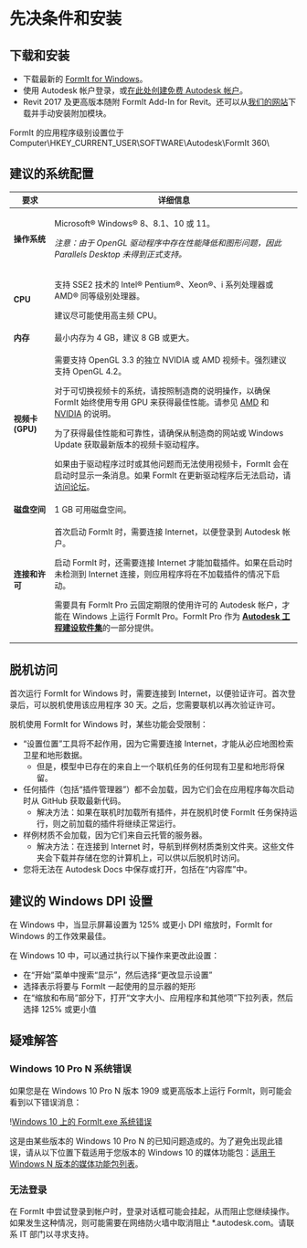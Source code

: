 # 先决条件和安装

## 下载和安装

* 下载最新的 [FormIt for Windows](https://formit.autodesk.com/page/download)。
* 使用 Autodesk 帐户登录，或[在此处创建免费 Autodesk 帐户](https://accounts.autodesk.com)。
* Revit 2017 及更高版本随附 FormIt Add-In for Revit。还可以从[我们的网站](https://formit.autodesk.com/page/formit-revit)下载并手动安装附加模块。

FormIt 的应用程序级别设置位于 Computer\\HKEY_CURRENT_USER\\SOFTWARE\\Autodesk\\FormIt 360\\

## 建议的系统配置

| 要求                    | 详细信息                                                                                                                                                                                                                                                                                                                                                                                                                                                                                                                                                                                                                                                                                                                                                                                                                                                                                                                 |
| ------------------------------ | ----------------------------------------------------------------------------------------------------------------------------------------------------------------------------------------------------------------------------------------------------------------------------------------------------------------------------------------------------------------------------------------------------------------------------------------------------------------------------------------------------------------------------------------------------------------------------------------------------------------------------------------------------------------------------------------------------------------------------------------------------------------------------------------------------------------------------------------------------------------------------------------------------------------------- |
| **操作系统**           | <p>Microsoft® Windows® 8、8.1、10 或 11。</p><p><em>注意：由于 OpenGL 驱动程序中存在性能降低和图形问题，因此 Parallels Desktop 未得到正式支持。</em></p>                                                                                                                                                                                                                                                                                                                                                                                                                                                                                                                                                                                                                                                                                                                                     |
| **CPU**                        | <p>支持 SSE2 技术的 Intel® Pentium®、Xeon®、i 系列处理器或 AMD® 同等级别处理器。</p><p>建议尽可能使用高主频 CPU。</p>                                                                                                                                                                                                                                                                                                                                                                                                                                                                                                                                                                                                                                                                                                                                                                    |
| **内存**                     | 最小内存为 4 GB，建议 8 GB 或更大。                                                                                                                                                                                                                                                                                                                                                                                                                                                                                                                                                                                                                                                                                                                                                                                                                                                                            |
| **视频卡 (GPU)**           | <p>需要支持 OpenGL 3.3 的独立 NVIDIA 或 AMD 视频卡。强烈建议支持 OpenGL 4.2。</p><p>对于可切换视频卡的系统，请按照制造商的说明操作，以确保 FormIt 始终使用专用 GPU 来获得最佳性能。请参见 <a href="https://www.amd.com/en/support/kb/faq/dh-017">AMD</a> 和 <a href="http://nvidia.custhelp.com/app/answers/detail/a_id/2615/kw/manage%203d%20settings/related/1">NVIDIA</a> 的说明。</p><p>为了获得最佳性能和可靠性，请确保从制造商的网站或 Windows Update 获取最新版本的视频卡驱动程序。</p><p>如果由于驱动程序过时或其他问题而无法使用视频卡，FormIt 会在启动时显示一条消息。如果 FormIt 在更新驱动程序后无法启动，请<a href="https://forums.autodesk.com/t5/formit-forum/bd-p/142">访问论坛</a>。</p> |
| **磁盘空间**                 | 1 GB 可用磁盘空间。                                                                                                                                                                                                                                                                                                                                                                                                                                                                                                                                                                                                                                                                                                                                                                                                                                                                                                   |
| **连接和许可** | <p>首次启动 FormIt 时，需要连接 Internet，以便登录到 Autodesk 帐户。</p><p>启动 FormIt 时，还需要连接 Internet 才能加载插件。如果在启动时未检测到 Internet 连接，则应用程序将在不加载插件的情况下启动。</p><p>需要具有 FormIt Pro 云固定期限的使用许可的 Autodesk 帐户，才能在 Windows 上运行 FormIt Pro。FormIt Pro 作为 <a href="https://www.autodesk.com/collections/architecture-engineering-construction/overview"><strong>Autodesk 工程建设软件集</strong></a>的一部分提供。</p>                                                                                                                                                                                                                                                                                                   |

## 脱机访问

首次运行 FormIt for Windows 时，需要连接到 Internet，以便验证许可。首次登录后，可以脱机使用该应用程序 30 天。之后，您需要联机以再次验证许可。

脱机使用 FormIt for Windows 时，某些功能会受限制：

* “设置位置”工具将不起作用，因为它需要连接 Internet，才能从必应地图检索卫星和地形数据。
  * 但是，模型中已存在的来自上一个联机任务的任何现有卫星和地形将保留。
* 任何插件（包括“插件管理器”）都不会加载，因为它们会在应用程序每次启动时从 GitHub 获取最新代码。
  * 解决方法：如果在联机时加载所有插件，并在脱机时使 FormIt 任务保持运行，则之前加载的插件将继续正常运行。
* 样例材质不会加载，因为它们来自云托管的服务器。
  * 解决方法：在连接到 Internet 时，导航到样例材质类别文件夹。这些文件夹会下载并存储在您的计算机上，可以供以后脱机时访问。
* 您将无法在 Autodesk Docs 中保存或打开，包括在“内容库”中。

## 建议的 Windows DPI 设置

在 Windows 中，当显示屏幕设置为 125% 或更小 DPI 缩放时，FormIt for Windows 的工作效果最佳。

在 Windows 10 中，可以通过执行以下操作来更改此设置：

* 在“开始”菜单中搜索“显示”，然后选择“更改显示设置”
* 选择表示将要与 FormIt 一起使用的显示器的矩形
* 在“缩放和布局”部分下，打开“文字大小、应用程序和其他项”下拉列表，然后选择 125% 或更小值

## 疑难解答

### Windows 10 Pro N 系统错误

如果您是在 Windows 10 Pro N 版本 1909 或更高版本上运行 FormIt，则可能会看到以下错误消息：

\![Windows 10 上的 FormIt.exe 系统错误](<../.gitbook/assets/windows 10 error message.png>)

这是由某些版本的 Windows 10 Pro N 的已知问题造成的。为了避免出现此错误，请从以下位置下载适用于您版本的 Windows 10 的媒体功能包：[适用于 Windows N 版本的媒体功能包列表](https://support.microsoft.com/en-us/topic/media-feature-pack-list-for-windows-n-editions-c1c6fffa-d052-8338-7a79-a4bb980a700a)。

### 无法登录

在 FormIt 中尝试登录到帐户时，登录对话框可能会挂起，从而阻止您继续操作。如果发生这种情况，则可能需要在网络防火墙中取消阻止 *.autodesk.com。请联系 IT 部门以寻求支持。
